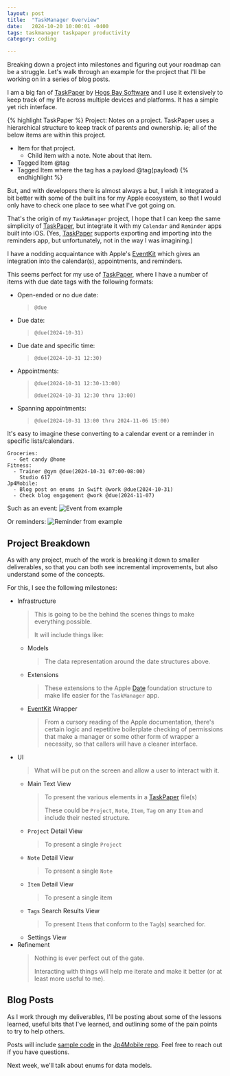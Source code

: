 ```yaml
---
layout: post
title:  "TaskManager Overview"
date:   2024-10-20 10:00:01 -0400
tags: taskmanager taskpaper productivity
category: coding

---
```


Breaking down a project into milestones and figuring out your roadmap can be a struggle. Let's walk through an example for the project that I'll be working on in a series of blog posts.

<!--more-->

I am a big fan of [TaskPaper][task-paper] by [Hogs Bay Software][hogs-bay] and I use it extensively to keep track of my life across multiple devices and platforms. It has a simple yet rich interface.

{% highlight TaskPaper %}
Project:
  Notes on a project.
  TaskPaper uses a hierarchical structure to keep track of parents and
  ownership.
  ie; all of the below items are within this project.

  - Item for that project.
    - Child item with a note.
      Note about that item.
  - Tagged Item @tag
  - Tagged Item where the tag has a payload @tag(payload)
{% endhighlight %}

But, and with developers there is almost always a but, I wish it integrated a bit better with some of the built ins for my Apple ecosystem, so that I would only have to check one place to see what I've got going on.

That's the origin of my `TaskManager` project, I hope that I can keep the same simplicity of [TaskPaper][task-paper], but integrate it with my `Calendar` and `Reminder` apps built into iOS. (Yes, [TaskPaper][task-paper] supports exporting and importing into the reminders app, but unfortunately, not in the way I was imagining.)

I have a nodding acquaintance with Apple's [EventKit][event-kit] which gives an integration into the calendar(s), appointments, and reminders.

This seems perfect for my use of [TaskPaper][task-paper], where I have a number of items with due date tags with the following formats:

* Open-ended or no due date:
  > `@due`
* Due date:
  > `@due(2024-10-31)`
* Due date and specific time:
  > `@due(2024-10-31 12:30)`
* Appointments:
  > `@due(2024-10-31 12:30-13:00)`
  >
  > `@due(2024-10-31 12:30 thru 13:00)`
* Spanning appointments:
  > `@due(2024-10-31 13:00 thru 2024-11-06 15:00)`
  
It's easy to imagine these converting to a calendar event or a reminder in specific lists/calendars.

```
Groceries:
  - Get candy @home
Fitness:
  - Trainer @gym @due(2024-10-31 07:00-08:00)
    Studio 617
Jp4Mobile:
  - Blog post on enums in Swift @work @due(2024-10-31)
  - Check blog engagement @work @due(2024-11-07)
```

Such as an event: ![Event from example](/img/Event-2024-10-20.png)

Or reminders: ![Reminder from example](/img/Reminders-2024-10-20.png)

## Project Breakdown

As with any project, much of the work is breaking it down to smaller deliverables, so that you can both see incremental improvements, but also understand some of the concepts.

For this, I see the following milestones:

- Infrastructure
  > This is going to be the behind the scenes things to make everything possible.
  >
  > It will include things like:
  - Models
    > The data representation around the date structures above.
  - Extensions
    > These extensions to the Apple [Date][date] foundation structure to make life easier for the `TaskManager` app.
  - [EventKit][event-kit] Wrapper
    > From a cursory reading of the Apple documentation, there's certain logic and repetitive boilerplate checking of permissions that make a manager or some other form of wrapper a necessity, so that callers will have a cleaner interface.
- UI
  > What will be put on the screen and allow a user to interact with it.
  - Main Text View
    > To present the various elements in a [TaskPaper][task-paper] file(s)
    >
    > These could be `Project`, `Note`, `Item`, `Tag` on any `Item` and include their nested structure.
  - `Project` Detail View
    > To present a single `Project`
  - `Note` Detail View
    > To present a single `Note`
  - `Item` Detail View
    > To present a single item
  - `Tags` Search Results View
    > To present `Item`s that conform to the `Tag`(s) searched for.
  - Settings View
- Refinement
  > Nothing is ever perfect out of the gate.
  >
  > Interacting with things will help me iterate and make it better (or at least more useful to me).

## Blog Posts

As I work through my deliverables, I'll be posting about some of the lessons learned, useful bits that I've learned, and outlining some of the pain points to try to help others.

Posts will include [sample code][sample-code] in the [Jp4Mobile repo][jp4mobile-repo]. Feel free to reach out if you have questions.

Next week, we'll talk about enums for data models. 

[task-paper]: https://www.TaskPaper.com
[hogs-bay]: https://www.HogsBaySoftware.com
[event-kit]: https://developer.apple.com/documentation/eventkit
[date]: https://developer.apple.com/documentation/foundation/date
[sample-code]: https://github.com/Jp4Mobile/SampleCode
[jp4mobile-repo]: https://github.com/Jp4Mobile
